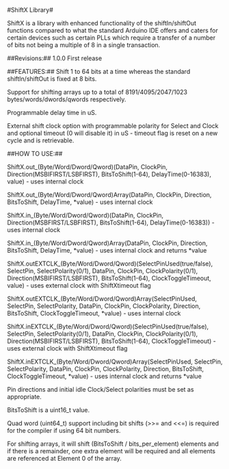 #ShiftX Library#

ShiftX is a library with enhanced functionality of the shiftIn/shiftOut functions compared to what the standard Arduino IDE offers and caters for certain devices such as certain PLLs which require a transfer of a number of bits not being a multiple of 8 in a single transaction.

##Revisions:##
1.0.0 First release

##FEATURES:##
Shift 1 to 64 bits at a time whereas the standard shiftIn/shiftOut is fixed at 8 bits.

Support for shifting arrays up to a total of 8191/4095/2047/1023 bytes/words/dwords/qwords respectively.

Programmable delay time in uS.

External shift clock option with programmable polarity for Select and Clock and optional timeout (0 will disable it) in uS - timeout flag is reset on a new cycle and is retrievable.

##HOW TO USE:##

ShiftX.out_(Byte/Word/Dword/Qword)(DataPin, ClockPin, Direction(MSBIFIRST/LSBFIRST), BitsToShift(1-64), DelayTime(0-16383), value) - uses internal clock

ShiftX.out_(Byte/Word/Dword/Qword)Array(DataPin, ClockPin, Direction, BitsToShift, DelayTime, *value) - uses internal clock

ShiftX.in_(Byte/Word/Dword/Qword)(DataPin, ClockPin, Direction(MSBFIRST/LSBFIRST), BitsToShift(1-64), DelayTime(0-16383)) - uses internal clock

ShiftX.in_(Byte/Word/Dword/Qword)Array(DataPin, ClockPin, Direction, BitsToShift, DelayTime, *value) - uses internal clock and returns *value

ShiftX.outEXTCLK_(Byte/Word/Dword/Qword)(SelectPinUsed(true/false), SelectPin, SelectPolarity(0/1), DataPin, ClockPin, ClockPolarity(0/1), Direction(MSBIFIRST/LSBFIRST), BitsToShift(1-64), ClockToggleTimeout, value) - uses external clock with ShiftXtimeout flag

ShiftX.outEXTCLK_(Byte/Word/Dword/Qword)Array(SelectPinUsed, SelectPin, SelectPolarity, DataPin, ClockPin, ClockPolarity, Direction, BitsToShift, ClockToggleTimeout, *value) - uses internal clock

ShiftX.inEXTCLK_(Byte/Word/Dword/Qword)(SelectPinUsed(true/false), SelectPin, SelectPolarity(0/1), DataPin, ClockPin, ClockPolarity(0/1), Direction(MSBIFIRST/LSBFIRST), BitsToShift(1-64), ClockToggleTimeout) - uses external clock with ShiftXtimeout flag

ShiftX.inEXTCLK_(Byte/Word/Dword/Qword)Array(SelectPinUsed, SelectPin, SelectPolarity, DataPin, ClockPin, ClockPolarity, Direction, BitsToShift, ClockToggleTimeout, *value) - uses internal clock and returns *value

Pin directions and initial idle Clock/Select polarities must be set as appropriate.

BitsToShift is a uint16_t value.

Quad word (uint64_t) support including bit shifts (>>= and <<=) is required for the compiler if using 64 bit numbers.

For shifting arrays, it will shift (BitsToShift / bits_per_element) elements and if there is a remainder, one extra element will be required and all elements are referenced at Element 0 of the array.